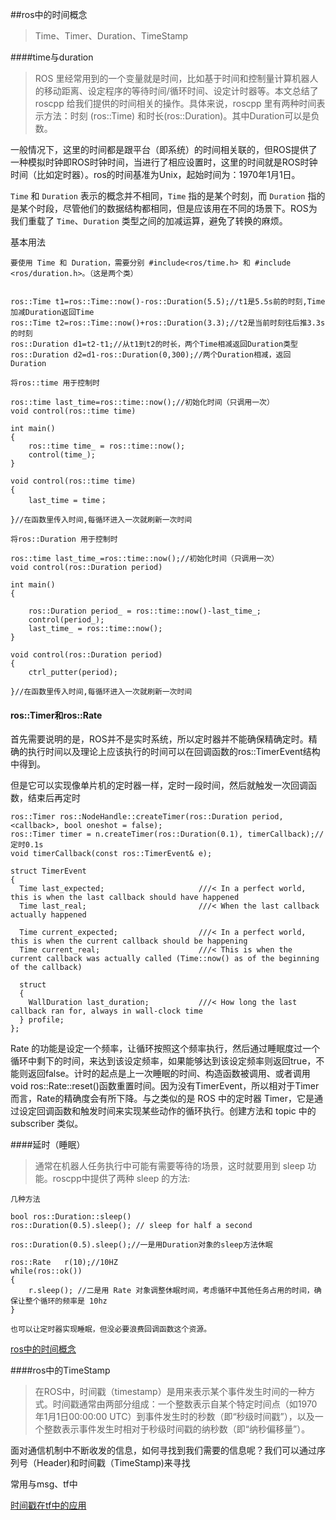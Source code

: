 ##ros中的时间概念

> Time、Timer、Duration、TimeStamp



####time与duration

> ROS 里经常用到的一个变量就是时间，比如基于时间和控制量计算机器人的移动距离、设定程序的等待时间/循环时间、设定计时器等。本文总结了 roscpp 给我们提供的时间相关的操作。具体来说，roscpp 里有两种时间表示方法：时刻 (ros::Time) 和时长(ros::Duration)。其中Duration可以是负数。

一般情况下，这里的时间都是跟平台（即系统）的时间相关联的，但ROS提供了一种模拟时钟即ROS时钟时间，当进行了相应设置时，这里的时间就是ROS时钟时间（比如定时器）。ros的时间基准为Unix，起始时间为：1970年1月1日。

`Time` 和 `Duration` 表示的概念并不相同，`Time` 指的是某个时刻，而 `Duration` 指的是某个时段，尽管他们的数据结构都相同，但是应该用在不同的场景下。ROS为我们重载了 `Time`、`Duration` 类型之间的加减运算，避免了转换的麻烦。



基本用法

```
要使用 Time 和 Duration，需要分别 #include<ros/time.h> 和 #include <ros/duration.h>。（这是两个类）


ros::Time t1=ros::Time::now()-ros::Duration(5.5);//t1是5.5s前的时刻,Time加减Duration返回Time
ros::Time t2=ros::Time::now()+ros::Duration(3.3);//t2是当前时刻往后推3.3s的时刻
ros::Duration d1=t2-t1;//从t1到t2的时长，两个Time相减返回Duration类型
ros::Duration d2=d1-ros::Duration(0,300);//两个Duration相减，返回Duration
```

```
将ros::time 用于控制时

ros::time last_time=ros::time::now();//初始化时间（只调用一次）
void control(ros::time time)

int main()
{
	ros::time time_ = ros::time::now(); 
	control(time_);
}

void control(ros::time time)
{
	last_time = time；

}//在函数里传入时间,每循环进入一次就刷新一次时间

```

```
将ros::Duration 用于控制时

ros::time last_time_=ros::time::now();//初始化时间（只调用一次）
void control(ros::Duration period)

int main()
{
	
	ros::Duration period_ = ros::time::now()-last_time_; 
	control(period_);
	last_time_ = ros::time::now();
}

void control(ros::Duration period)
{
	ctrl_putter(period);

}//在函数里传入时间,每循环进入一次就刷新一次时间
```



#### ros::Timer和ros::Rate

首先需要说明的是，ROS并不是实时系统，所以定时器并不能确保精确定时。精确的执行时间以及理论上应该执行的时间可以在回调函数的ros::TimerEvent结构中得到。

但是它可以实现像单片机的定时器一样，定时一段时间，然后就触发一次回调函数，结束后再定时

```
ros::Timer ros::NodeHandle::createTimer(ros::Duration period, <callback>, bool oneshot = false);
ros::Timer timer = n.createTimer(ros::Duration(0.1), timerCallback);//定时0.1s
void timerCallback(const ros::TimerEvent& e);
```

```
struct TimerEvent
{
  Time last_expected;                     ///< In a perfect world, this is when the last callback should have happened
  Time last_real;                         ///< When the last callback actually happened
 
  Time current_expected;                  ///< In a perfect world, this is when the current callback should be happening
  Time current_real;                      ///< This is when the current callback was actually called (Time::now() as of the beginning of the callback)
 
  struct
  {
    WallDuration last_duration;           ///< How long the last callback ran for, always in wall-clock time
  } profile;
};
```



Rate 的功能是设定一个频率，让循环按照这个频率执行，然后通过睡眠度过一个循环中剩下的时间，来达到该设定频率，如果能够达到该设定频率则返回true，不能则返回false。计时的起点是上一次睡眠的时间、构造函数被调用、或者调用void ros::Rate::reset()函数重置时间。因为没有TimerEvent，所以相对于Timer而言，Rate的精确度会有所下降。与之类似的是 ROS 中的定时器 Timer，它是通过设定回调函数和触发时间来实现某些动作的循环执行。创建方法和 topic 中的 subscriber 类似。



####延时（睡眠）

> 通常在机器人任务执行中可能有需要等待的场景，这时就要用到 sleep 功能。roscpp中提供了两种 sleep 的方法:

```
几种方法

bool ros::Duration::sleep()
ros::Duration(0.5).sleep(); // sleep for half a second
 
ros::Duration(0.5).sleep();//一是用Duration对象的sleep方法休眠
 
ros::Rate   r(10);//10HZ
while(ros::ok())
{
    r.sleep(); //二是用 Rate 对象调整休眠时间，考虑循环中其他任务占用的时间，确保让整个循环的频率是 10hz 
}

也可以让定时器实现睡眠，但没必要浪费回调函数这个资源。
```

[ros中的时间概念](https://blog.csdn.net/QLeelq/article/details/111060608)



####ros中的TimeStamp

> 在ROS中，时间戳（timestamp）是用来表示某个事件发生时间的一种方式。时间戳通常由两部分组成：一个整数表示自某个特定时间点（如1970年1月1日00:00:00 UTC）到事件发生时的秒数（即“秒级时间戳”），以及一个整数表示事件发生时相对于秒级时间戳的纳秒数（即“纳秒偏移量”）。

面对通信机制中不断收发的信息，如何寻找到我们需要的信息呢？我们可以通过序列号（Header)和时间戳（TimeStamp)来寻找

常用与msg、tf中

[时间戳在tf中的应用](https://cc1924.blog.csdn.net/article/details/120586258?spm=1001.2101.3001.6650.1&utm_medium=distribute.pc_relevant.none-task-blog-2%7Edefault%7ECTRLIST%7ERate-1-120586258-blog-129239932.235%5Ev38%5Epc_relevant_sort_base1&depth_1-utm_source=distribute.pc_relevant.none-task-blog-2%7Edefault%7ECTRLIST%7ERate-1-120586258-blog-129239932.235%5Ev38%5Epc_relevant_sort_base1&utm_relevant_index=2)
